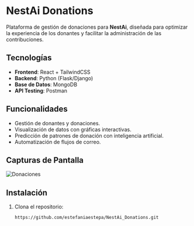 # NestAi Donations

Plataforma de gestión de donaciones para **NestAi**, diseñada para optimizar la experiencia de los donantes y facilitar la administración de las contribuciones.

## Tecnologías
- **Frontend**: React + TailwindCSS
- **Backend**: Python (Flask/Django)
- **Base de Datos**: MongoDB
- **API Testing**: Postman

## Funcionalidades
- Gestión de donantes y donaciones.
- Visualización de datos con gráficas interactivas.
- Predicción de patrones de donación con inteligencia artificial.
- Automatización de flujos de correo.

## Capturas de Pantalla
![Donaciones]([ruta/de/la/imagen](https://github.com/estefaniaestepa/NestAi_Donations/blob/main/backend/app/static/images/logo.png))

## Instalación
1. Clona el repositorio:
   ```bash
   https://github.com/estefaniaestepa/NestAi_Donations.git
